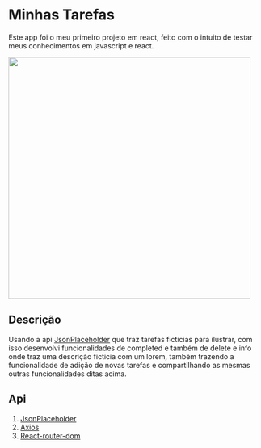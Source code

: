 # Minhas Tarefas

Este app foi o meu primeiro projeto em react, feito com o intuito de testar meus conhecimentos em javascript e react.

<p>
  <img width="479" src="src/assets/ToReadme/tarefas.gif">
</p>

## Descrição
Usando a api [JsonPlaceholder](https://jsonplaceholder.cypress.io/) que traz tarefas fictícias para ilustrar, com isso desenvolvi funcionalidades de completed e também de delete e info onde traz uma descrição ficticia com um lorem, também trazendo a funcionalidade de adição de novas tarefas e compartilhando as mesmas outras funcionalidades ditas acima.

## Api
1. [JsonPlaceholder](https://jsonplaceholder.cypress.io/)
2. [Axios](https://www.npmjs.com/package/axios)
3. [React-router-dom](https://www.npmjs.com/package/react-router-dom)
